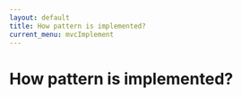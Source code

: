 ```yaml
---
layout: default
title: How pattern is implemented?
current_menu: mvcImplement
---
```


# How pattern is implemented?
